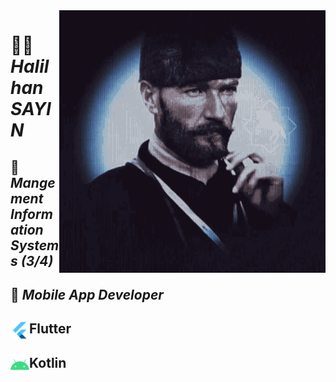 <img align="right" alt="GIF" src="https://github.com/HalilhanSAYIN/HalilhanSAYIN/blob/main/o7.gif" width="426" height="420" />


#  👨‍🎤  ***Halilhan SAYIN***

## 🏫 *Mangement Information Systems (3/4)* 
## 📱  *Mobile App Developer*
## Flutter <img align="left" alt="Flutter" width="30px" src="https://raw.githubusercontent.com/github/explore/cebd63002168a05a6a642f309227eefeccd92950/topics/flutter/flutter.png" />
## Kotlin <img align="left" alt="Android" width="30px" src="https://raw.githubusercontent.com/github/explore/80688e429a7d4ef2fca1e82350fe8e3517d3494d/topics/android/android.png" />




<!---
HalilhanSAYIN/HalilhanSAYIN is a ✨ special ✨ repository because its `README.md` (this file) appears on your GitHub profile.
You can click the Preview link to take a look at your changes.
--->
